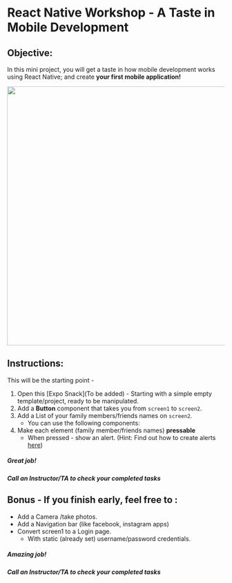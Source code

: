 # React Native Workshop - A Taste in Mobile Development


## Objective: 
In this mini project, you will get a taste in how mobile development works using React Native; and create **your first mobile application!**





<img src="https://richestsoft.com/blog/wp-content/uploads/2019/04/react-native-crop.jpg" width="600">





## Instructions:
This will be the starting point - 
1. Open this [Expo Snack](To be added) - Starting with a simple empty template/project, ready to be manipulated.
2. Add a **Button** component that takes you from `screen1` to `screen2`.
3. Add a List of your family members/friends names on `screen2`.
    - You can use the following components:
4. Make each element (family member/friends names) **pressable** 
    - When pressed - show an alert. (Hint: Find out how to create alerts [here]())



##### Great job!
##### Call an Instructor/TA to check your completed tasks
 
 


## Bonus - If you finish early, feel free to :
- Add a Camera /take photos.
- Add a Navigation bar (like facebook, instagram apps)
- Convert screen1 to a Login page.
    - With static (already set) username/password credentials.

##### Amazing job!
##### Call an Instructor/TA to check your completed tasks

